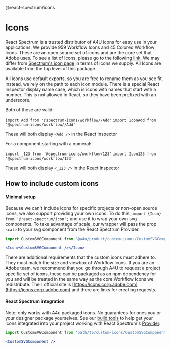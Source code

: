 @react-spectrum/icons

# Icons
React Spectrum is a trusted distributor of A4U icons for easy use in your applications.
We provide 959 Workflow Icons and 45 Colored Workflow Icons. These are an open source set of icons and are the core set that Adobe uses.
To see a list of Icons, please go to the following [link](http://spectrum-css.corp.adobe.com/icons/). We may differ from [Spectrum's icon page](http://opensource.adobe.com/spectrum-css/2.13.0/icons/) in terms of icons we supply.
All Icons are available from the top level of this package.

All icons use default exports, so you are free to rename them as you see fit. Instead, we rely on the path to each icon module. There is a special React Inspector display name case, which is icons with names that start with a number. This is not allowed in React, so they have been prefixed with an underscore.

Both of these are valid:

`import Add from '@spectrum-icons/workflow//Add'`
`import IconAdd from '@spectrum-icons/workflow//Add'`

These will both display `<Add />` in the React Inspector

For a component starting with a numeral:

`import _123 from '@spectrum-icons/workflow/123'`
`import Icon123 from '@spectrum-icons/workflow/123'`

These will both display `<_123 />` in the React Inspector

## How to include custom icons
#### Minimal setup
Because we can't include icons for specific projects or non-open source icons, we also support providing your own icons.
To do this, `import {Icon} from '@react-spectrum/icon';` and use it to wrap your own svg components. To take advantage of scale, our wrapper will pass the prop `scale` to your svg component from the React Spectrum Provider.
```jsx
import CustomSVGComponent from '@a4u/product/custom-icons/CustomSVGComponent';

<Icon><CustomSVGComponent /></Icon>
```
There are additional requirements that the custom icons must adhere to. They must match the size and viewbox of Workflow Icons. If you are an Adobe team, we recommend that you go through A4U to request a project specific set of icons, these can be packaged as an npm dependency for you and will be treated in the same way as the core Workflow Icons we redistribute. Their official site is [https://icons.corp.adobe.com](https://icons.corp.adobe.com) and there are links for creating requests.

#### React Spectrum integration
Note: only works with A4u packaged icons. No guarantees for ones you or your designer package yourselves.
See our [build tools](../../@spectrum-icons/build-tools) to help get your icons integrated into your project working with React Spectrum's [Provider](../provider).
```jsx
import CustomSVGComponent from 'path/to/custom-icons/CustomSVGComponent';

<CustomSVGComponent />
```
